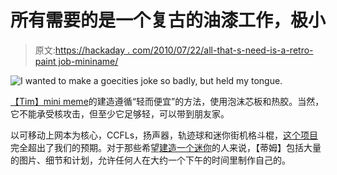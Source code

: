 # 所有需要的是一个复古的油漆工作，极小

> 原文:[https://hackaday . com/2010/07/22/all-that-s-need-is-a-retro-paint job-mininame/](https://hackaday.com/2010/07/22/all-thats-needed-is-a-retro-paintjob-minimame/)

![](../Images/1c2a1bf37f57bbf2d1ff672afa9832a5.png "I wanted to make a goecities joke so badly, but held my tongue.")

[【Tim】mini meme](http://www.timthegeek.net/projects/miniMAME/index.html)的建造遵循“轻而便宜”的方法，使用泡沫芯板和热胶。当然，它不能承受核攻击，但至少它足够轻，可以带到朋友家。

以可移动上网本为核心，CCFLs，扬声器，轨迹球和迷你街机格斗棍，[这个项目](http://www.timthegeek.net/miniMAME/miniMAMEConstruction.html)完全超出了我们的预期。对于那些希望[建造一个迷你](http://www.timthegeek.net/miniMAME/miniMAMEConstruction.html)的人来说，【蒂姆】包括大量的图片、细节和计划，允许任何人在大约一个下午的时间里制作自己的。
